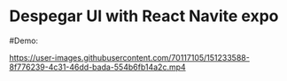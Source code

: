 # Despegar UI with React Navite expo 

#Demo:

https://user-images.githubusercontent.com/70117105/151233588-8f776239-4c31-46dd-bada-554b6fb14a2c.mp4


